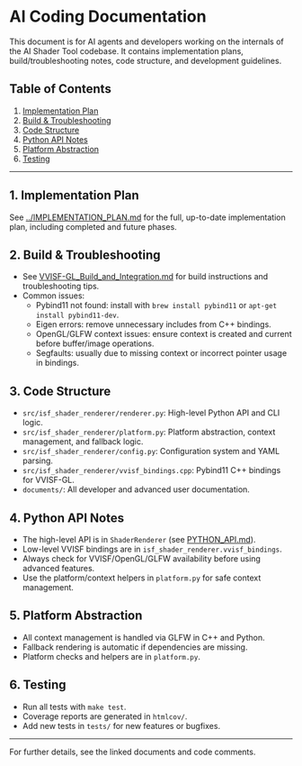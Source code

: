# AI Coding Documentation

This document is for AI agents and developers working on the internals of the AI Shader Tool codebase. It contains implementation plans, build/troubleshooting notes, code structure, and development guidelines.

## Table of Contents
1. [Implementation Plan](#implementation-plan)
2. [Build & Troubleshooting](#build--troubleshooting)
3. [Code Structure](#code-structure)
4. [Python API Notes](#python-api-notes)
5. [Platform Abstraction](#platform-abstraction)
6. [Testing](#testing)

---

## 1. Implementation Plan

See [../IMPLEMENTATION_PLAN.md](../IMPLEMENTATION_PLAN.md) for the full, up-to-date implementation plan, including completed and future phases.

## 2. Build & Troubleshooting

- See [VVISF-GL_Build_and_Integration.md](VVISF-GL_Build_and_Integration.md) for build instructions and troubleshooting tips.
- Common issues:
  - Pybind11 not found: install with `brew install pybind11` or `apt-get install pybind11-dev`.
  - Eigen errors: remove unnecessary includes from C++ bindings.
  - OpenGL/GLFW context issues: ensure context is created and current before buffer/image operations.
  - Segfaults: usually due to missing context or incorrect pointer usage in bindings.

## 3. Code Structure

- `src/isf_shader_renderer/renderer.py`: High-level Python API and CLI logic.
- `src/isf_shader_renderer/platform.py`: Platform abstraction, context management, and fallback logic.
- `src/isf_shader_renderer/config.py`: Configuration system and YAML parsing.
- `src/isf_shader_renderer/vvisf_bindings.cpp`: Pybind11 C++ bindings for VVISF-GL.
- `documents/`: All developer and advanced user documentation.

## 4. Python API Notes

- The high-level API is in `ShaderRenderer` (see [PYTHON_API.md](PYTHON_API.md)).
- Low-level VVISF bindings are in `isf_shader_renderer.vvisf_bindings`.
- Always check for VVISF/OpenGL/GLFW availability before using advanced features.
- Use the platform/context helpers in `platform.py` for safe context management.

## 5. Platform Abstraction

- All context management is handled via GLFW in C++ and Python.
- Fallback rendering is automatic if dependencies are missing.
- Platform checks and helpers are in `platform.py`.

## 6. Testing

- Run all tests with `make test`.
- Coverage reports are generated in `htmlcov/`.
- Add new tests in `tests/` for new features or bugfixes.

---

For further details, see the linked documents and code comments. 